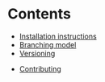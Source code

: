 # Contents
 * [Installation instructions](install.md)
 * [Branching model](branching.md)
 * [Versioning](versioning.md)
<!-- * [Usage](usage.md) -->
 * [Contributing](contributing.md)
<!-- * [Credits](credits.md) -->